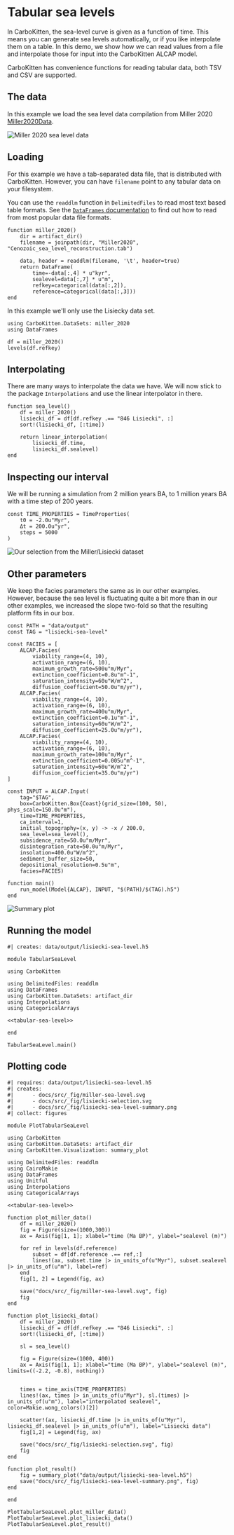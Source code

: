 # Tabular sea levels

In CarboKitten, the sea-level curve is given as a function of time. This means you can generate sea levels automatically, or if you like interpolate them on a table. In this demo, we show how we can read values from a file and interpolate those for input into the CarboKitten ALCAP model.

CarboKitten has convenience functions for reading tabular data, both TSV and CSV are supported.

## The data

In this example we load the sea level data compilation from Miller 2020 [Miller2020Data](@cite).

![Miller 2020 sea level data](../fig/miller-sea-level.svg)


## Loading

For this example we have a tab-separated data file, that is distributed with CarboKitten. However, you can have `filename` point to any tabular data on your filesystem.

You can use the `readdlm` function in `DelimitedFiles` to read most text based table formats. See the [`DataFrames` documentation](https://dataframes.juliadata.org/stable/man/importing_and_exporting/) to find out how to read from most popular data file formats.

``` {.julia #tabular-sea-level}
function miller_2020()
    dir = artifact_dir()
    filename = joinpath(dir, "Miller2020", "Cenozoic_sea_level_reconstruction.tab")

    data, header = readdlm(filename, '\t', header=true)
    return DataFrame(
        time=-data[:,4] * u"kyr",
        sealevel=data[:,7] * u"m",
        refkey=categorical(data[:,2]),
        reference=categorical(data[:,3]))
end
```

In this example we'll only use the Lisiecky data set.

```@example
using CarboKitten.DataSets: miller_2020
using DataFrames

df = miller_2020()
levels(df.refkey)
```

## Interpolating

There are many ways to interpolate the data we have. We will now stick to the package `Interpolations` and use the linear interpolator in there.

``` {.julia #tabular-sea-level}
function sea_level()
    df = miller_2020()
    lisiecki_df = df[df.refkey .== "846 Lisiecki", :]
    sort!(lisiecki_df, [:time])

    return linear_interpolation(
        lisiecki_df.time,
        lisiecki_df.sealevel)
end
```

## Inspecting our interval

We will be running a simulation from 2 million years BA, to 1 million years BA with a time step of 200 years.

``` {.julia #tabular-sea-level}
const TIME_PROPERTIES = TimeProperties(
    t0 = -2.0u"Myr",
    Δt = 200.0u"yr",
    steps = 5000
)
```

![Our selection from the Miller/Lisiecki dataset](../fig/lisiecki-selection.svg)

## Other parameters
We keep the facies parameters the same as in our other examples. However, because the sea level is fluctuating quite a bit more than in our other examples, we increased the slope two-fold so that the resulting platform fits in our box.

``` {.julia #tabular-sea-level}
const PATH = "data/output"
const TAG = "lisiecki-sea-level"

const FACIES = [
    ALCAP.Facies(
        viability_range=(4, 10),
        activation_range=(6, 10),
        maximum_growth_rate=500u"m/Myr",
        extinction_coefficient=0.8u"m^-1",
        saturation_intensity=60u"W/m^2",
        diffusion_coefficient=50.0u"m/yr"),
    ALCAP.Facies(
        viability_range=(4, 10),
        activation_range=(6, 10),
        maximum_growth_rate=400u"m/Myr",
        extinction_coefficient=0.1u"m^-1",
        saturation_intensity=60u"W/m^2",
        diffusion_coefficient=25.0u"m/yr"),
    ALCAP.Facies(
        viability_range=(4, 10),
        activation_range=(6, 10),
        maximum_growth_rate=100u"m/Myr",
        extinction_coefficient=0.005u"m^-1",
        saturation_intensity=60u"W/m^2",
        diffusion_coefficient=35.0u"m/yr")
]

const INPUT = ALCAP.Input(
    tag="$TAG",
    box=CarboKitten.Box{Coast}(grid_size=(100, 50), phys_scale=150.0u"m"),
    time=TIME_PROPERTIES,
    ca_interval=1,
    initial_topography=(x, y) -> -x / 200.0,
    sea_level=sea_level(),
    subsidence_rate=50.0u"m/Myr",
    disintegration_rate=50.0u"m/Myr",
    insolation=400.0u"W/m^2",
    sediment_buffer_size=50,
    depositional_resolution=0.5u"m",
    facies=FACIES)

function main()
    run_model(Model{ALCAP}, INPUT, "$(PATH)/$(TAG).h5")
end
```

![Summary plot](../fig/lisiecki-sea-level-summary.png)

## Running the model

``` {.julia .task file=examples/tabular-sea-level/run.jl}
#| creates: data/output/lisiecki-sea-level.h5

module TabularSeaLevel

using CarboKitten

using DelimitedFiles: readdlm
using DataFrames
using CarboKitten.DataSets: artifact_dir
using Interpolations
using CategoricalArrays

<<tabular-sea-level>>

end

TabularSeaLevel.main()
```

## Plotting code

``` {.julia .task file=examples/tabular-sea-level/plot.jl}
#| requires: data/output/lisiecki-sea-level.h5
#| creates:
#|      - docs/src/_fig/miller-sea-level.svg
#|      - docs/src/_fig/lisiecki-selection.svg
#|      - docs/src/_fig/lisiecki-sea-level-summary.png
#| collect: figures

module PlotTabularSeaLevel

using CarboKitten
using CarboKitten.DataSets: artifact_dir
using CarboKitten.Visualization: summary_plot

using DelimitedFiles: readdlm
using CairoMakie
using DataFrames
using Unitful
using Interpolations
using CategoricalArrays

<<tabular-sea-level>>

function plot_miller_data()
    df = miller_2020()
    fig = Figure(size=(1000,300))
    ax = Axis(fig[1, 1]; xlabel="time (Ma BP)", ylabel="sealevel (m)")

    for ref in levels(df.reference)
        subset = df[df.reference .== ref,:]
        lines!(ax, subset.time |> in_units_of(u"Myr"), subset.sealevel |> in_units_of(u"m"), label=ref)
    end
    fig[1, 2] = Legend(fig, ax)

    save("docs/src/_fig/miller-sea-level.svg", fig)
    fig
end

function plot_lisiecki_data()
    df = miller_2020()
    lisiecki_df = df[df.refkey .== "846 Lisiecki", :]
    sort!(lisiecki_df, [:time])

    sl = sea_level()

    fig = Figure(size=(1000, 400))
    ax = Axis(fig[1, 1]; xlabel="time (Ma BP)", ylabel="sealevel (m)", limits=((-2.2, -0.8), nothing))


    times = time_axis(TIME_PROPERTIES)
    lines!(ax, times |> in_units_of(u"Myr"), sl.(times) |> in_units_of(u"m"), label="interpolated sealevel", color=Makie.wong_colors()[2])

    scatter!(ax, lisiecki_df.time |> in_units_of(u"Myr"), lisiecki_df.sealevel |> in_units_of(u"m"), label="Lisiecki data")
    fig[1,2] = Legend(fig, ax)

    save("docs/src/_fig/lisiecki-selection.svg", fig)
    fig
end

function plot_result()
    fig = summary_plot("data/output/lisiecki-sea-level.h5")
    save("docs/src/_fig/lisiecki-sea-level-summary.png", fig)
end

end

PlotTabularSeaLevel.plot_miller_data()
PlotTabularSeaLevel.plot_lisiecki_data()
PlotTabularSeaLevel.plot_result()
```
